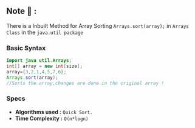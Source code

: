 ## Note 📝 :

There is a Inbuilt Method for Array Sorting
```Arrays.sort(array);``` in ```Arrays Class``` in  the  ```java.util package```

 ### Basic Syntax

 ```java
import java util.Arrays;
int[] array = new int[size];
array={3,2,1,4,5,7,6};
Arrays.sort(array);
//Sorts the array,changes are done in the original array !
```
### Specs

- **Algorithms used :** `Quick Sort.`
- **Time Complexity :** `O(n*logn)`
  
